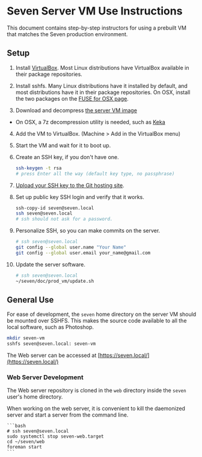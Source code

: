 # Seven Server VM Use Instructions

This document contains step-by-step instructors for using a prebuilt VM that
matches the Seven production environment.


## Setup

1. Install [VirtualBox](https://www.virtualbox.org/wiki/Downloads). Most
Linux distributions have VirtualBox available in their package repositories.

2. Install sshfs. Many Linux distributions have it installed by default, and
most distributions have it in their package repositories. On OSX, install the
two packages on the [FUSE for OSX page](http://osxfuse.github.com/).

3. Download and decompress
   [the server VM image](http://people.csail.mit.edu/costan/seven/seven-server-vm.7z)

  * On OSX, a 7z decompression utility is needed, such as
    [Keka](http://www.kekaosx.com/)

4. Add the VM to VirtualBox. (Machine > Add in the VirtualBox menu)

5. Start the VM and wait for it to boot up.

6. Create an SSH key, if you don't have one.

    ```bash
    ssh-keygen -t rsa
    # press Enter all the way (default key type, no passphrase)
    ```

7. [Upload your SSH key to the Git hosting site](https://github.com/settings/ssh).

8. Set up public key SSH login and verify that it works.

    ```bash
    ssh-copy-id seven@seven.local
    ssh seven@seven.local
    # ssh should not ask for a password.
   ```

9. Personalize SSH, so you can make commits on the server.

    ```bash
    # ssh seven@seven.local
    git config --global user.name "Your Name"
    git config --global user.email your_name@gmail.com
    ```

10. Update the server software.

    ```bash
    # ssh seven@seven.local
    ~/seven/doc/prod_vm/update.sh
    ```

## General Use

For ease of development, the `seven` home directory on the server VM should be
mounted over SSHFS. This makes the source code available to all the local
software, such as Photoshop.

```bash
mkdir seven-vm
sshfs seven@seven.local: seven-vm
```

The Web server can be accessed at
[https://seven.local/](https://seven.local/)


### Web Server Development

The Web server repository is cloned in the `web` directory inside the `seven`
user's home directory.

When working on the web server, it is convenient to kill the daemonized server
and start a server from the command line.


    ```bash
    # ssh seven@seven.local
    sudo systemctl stop seven-web.target
    cd ~/seven/web
    foreman start
    ```

